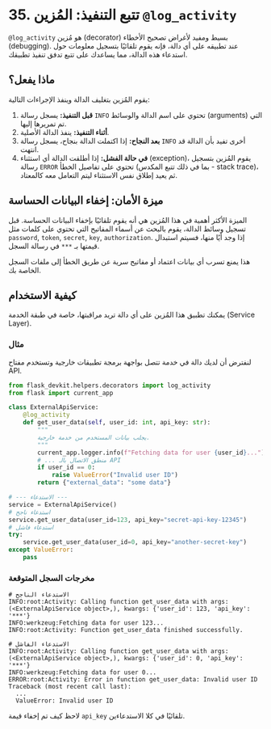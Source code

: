 # 35. تتبع التنفيذ: المُزين `@log_activity`

`@log_activity` هو مُزين (decorator) بسيط ومفيد لأغراض تصحيح الأخطاء (debugging). عند تطبيقه على أي دالة، فإنه يقوم تلقائيًا بتسجيل معلومات حول استدعاء هذه الدالة، مما يساعدك على تتبع تدفق تنفيذ تطبيقك.

## ماذا يفعل؟

يقوم المُزين بتغليف الدالة وينفذ الإجراءات التالية:

1.  **قبل التنفيذ:** يسجل رسالة `INFO` تحتوي على اسم الدالة والوسائط (arguments) التي تم تمريرها إليها.
2.  **أثناء التنفيذ:** ينفذ الدالة الأصلية.
3.  **بعد النجاح:** إذا اكتملت الدالة بنجاح، يسجل رسالة `INFO` أخرى تفيد بأن الدالة قد انتهت.
4.  **في حالة الفشل:** إذا أطلقت الدالة أي استثناء (exception)، يقوم المُزين بتسجيل رسالة `ERROR` تحتوي على تفاصيل الخطأ (بما في ذلك تتبع المكدس - stack trace)، ثم يعيد إطلاق نفس الاستثناء ليتم التعامل معه كالمعتاد.

## ميزة الأمان: إخفاء البيانات الحساسة

الميزة الأكثر أهمية في هذا المُزين هي أنه يقوم تلقائيًا بإخفاء البيانات الحساسة. قبل تسجيل وسائط الدالة، يقوم بالبحث عن أسماء المفاتيح التي تحتوي على كلمات مثل `password`, `token`, `secret`, `key`, `authorization`. إذا وجد أيًا منها، فسيتم استبدال قيمتها بـ `***` في رسالة السجل.

هذا يمنع تسرب أي بيانات اعتماد أو مفاتيح سرية عن طريق الخطأ إلى ملفات السجل الخاصة بك.

## كيفية الاستخدام

يمكنك تطبيق هذا المُزين على أي دالة تريد مراقبتها، خاصة في طبقة الخدمة (Service Layer).

### مثال

لنفترض أن لديك دالة في خدمة تتصل بواجهة برمجة تطبيقات خارجية وتستخدم مفتاح API.

```python
from flask_devkit.helpers.decorators import log_activity
from flask import current_app

class ExternalApiService:
    @log_activity
    def get_user_data(self, user_id: int, api_key: str):
        """
        يجلب بيانات المستخدم من خدمة خارجية.
        """
        current_app.logger.info(f"Fetching data for user {user_id}...")
        # ... منطق الاتصال بالـ API
        if user_id == 0:
            raise ValueError("Invalid user ID")
        return {"external_data": "some data"}

# --- الاستدعاء ---
service = ExternalApiService()
# استدعاء ناجح
service.get_user_data(user_id=123, api_key="secret-api-key-12345")
# استدعاء فاشل
try:
    service.get_user_data(user_id=0, api_key="another-secret-key")
except ValueError:
    pass
```

### مخرجات السجل المتوقعة

```
# الاستدعاء الناجح
INFO:root:Activity: Calling function get_user_data with args: (<ExternalApiService object>,), kwargs: {'user_id': 123, 'api_key': '***'}
INFO:werkzeug:Fetching data for user 123...
INFO:root:Activity: Function get_user_data finished successfully.

# الاستدعاء الفاشل
INFO:root:Activity: Calling function get_user_data with args: (<ExternalApiService object>,), kwargs: {'user_id': 0, 'api_key': '***'}
INFO:werkzeug:Fetching data for user 0...
ERROR:root:Activity: Error in function get_user_data: Invalid user ID
Traceback (most recent call last):
  ...
  ValueError: Invalid user ID
```

لاحظ كيف تم إخفاء قيمة `api_key` تلقائيًا في كلا الاستدعاءين.
